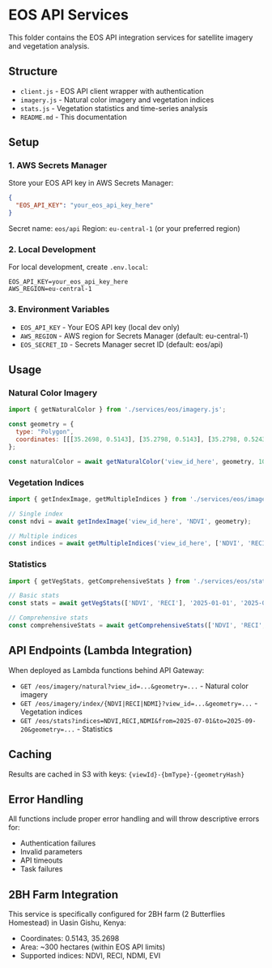 # EOS API Services

This folder contains the EOS API integration services for satellite imagery and vegetation analysis.

## Structure

- `client.js` - EOS API client wrapper with authentication
- `imagery.js` - Natural color imagery and vegetation indices
- `stats.js` - Vegetation statistics and time-series analysis
- `README.md` - This documentation

## Setup

### 1. AWS Secrets Manager

Store your EOS API key in AWS Secrets Manager:

```json
{
  "EOS_API_KEY": "your_eos_api_key_here"
}
```

Secret name: `eos/api`
Region: `eu-central-1` (or your preferred region)

### 2. Local Development

For local development, create `.env.local`:

```env
EOS_API_KEY=your_eos_api_key_here
AWS_REGION=eu-central-1
```

### 3. Environment Variables

- `EOS_API_KEY` - Your EOS API key (local dev only)
- `AWS_REGION` - AWS region for Secrets Manager (default: eu-central-1)
- `EOS_SECRET_ID` - Secrets Manager secret ID (default: eos/api)

## Usage

### Natural Color Imagery

```javascript
import { getNaturalColor } from './services/eos/imagery.js';

const geometry = {
  type: "Polygon",
  coordinates: [[[35.2698, 0.5143], [35.2798, 0.5143], [35.2798, 0.5243], [35.2698, 0.5243], [35.2698, 0.5143]]]
};

const naturalColor = await getNaturalColor('view_id_here', geometry, 10);
```

### Vegetation Indices

```javascript
import { getIndexImage, getMultipleIndices } from './services/eos/imagery.js';

// Single index
const ndvi = await getIndexImage('view_id_here', 'NDVI', geometry);

// Multiple indices
const indices = await getMultipleIndices('view_id_here', ['NDVI', 'RECI', 'NDMI'], geometry);
```

### Statistics

```javascript
import { getVegStats, getComprehensiveStats } from './services/eos/stats.js';

// Basic stats
const stats = await getVegStats(['NDVI', 'RECI'], '2025-01-01', '2025-09-20', geometry);

// Comprehensive stats
const comprehensiveStats = await getComprehensiveStats(['NDVI', 'RECI', 'NDMI'], geometry);
```

## API Endpoints (Lambda Integration)

When deployed as Lambda functions behind API Gateway:

- `GET /eos/imagery/natural?view_id=...&geometry=...` - Natural color imagery
- `GET /eos/imagery/index/{NDVI|RECI|NDMI}?view_id=...&geometry=...` - Vegetation indices
- `GET /eos/stats?indices=NDVI,RECI,NDMI&from=2025-07-01&to=2025-09-20&geometry=...` - Statistics

## Caching

Results are cached in S3 with keys: `{viewId}-{bmType}-{geometryHash}`

## Error Handling

All functions include proper error handling and will throw descriptive errors for:
- Authentication failures
- Invalid parameters
- API timeouts
- Task failures

## 2BH Farm Integration

This service is specifically configured for 2BH farm (2 Butterflies Homestead) in Uasin Gishu, Kenya:
- Coordinates: 0.5143, 35.2698
- Area: ~300 hectares (within EOS API limits)
- Supported indices: NDVI, RECI, NDMI, EVI

